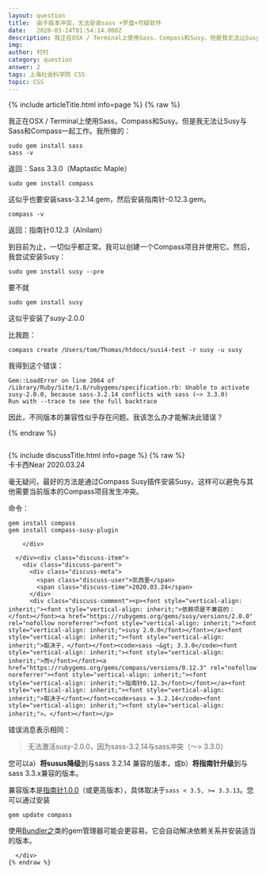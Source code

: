 ```yaml
---
layout: question
title:  由于版本冲突，无法安装sass +罗盘+可疑软件
date:   2020-03-24T01:54:14.000Z
description: 我正在OSX / Terminal上使用Sass，Compass和Susy。但是我无法让Susy与Sass和Compass一起工作。我所做的：sudo...
img: 
author: 村村
category: question
answer: 2
tags: 上海社会科学院 CSS
topic: CSS
---
```

<div class="article-root">
  <div class="article">
    {% include articleTitle.html info=page %}
    {% raw %}
    <div class="article-content"><p><font style="vertical-align: inherit;"><font style="vertical-align: inherit;">我正在OSX / Terminal上使用Sass，Compass和Susy。</font><font style="vertical-align: inherit;">但是我无法让Susy与Sass和Compass一起工作。</font><font style="vertical-align: inherit;">我所做的：</font></font></p>

<pre><code>sudo gem install sass<font></font>
sass -v<font></font>
</code></pre>

<p><font style="vertical-align: inherit;"><font style="vertical-align: inherit;">返回：Sass 3.3.0（Maptastic Maple）</font></font></p>

<pre><code>sudo gem install compass
</code></pre>

<p><font style="vertical-align: inherit;"><font style="vertical-align: inherit;">这似乎也要安装sass-3.2.14.gem，然后安装指南针-0.12.3.gem。</font></font></p>

<pre><code>compass -v
</code></pre>

<p><font style="vertical-align: inherit;"><font style="vertical-align: inherit;">返回：指南针0.12.3（Alnilam）</font></font></p>

<p><font style="vertical-align: inherit;"><font style="vertical-align: inherit;">到目前为止，一切似乎都正常。</font><font style="vertical-align: inherit;">我可以创建一个Compass项目并使用它。</font><font style="vertical-align: inherit;">然后，我尝试安装Susy：</font></font></p>

<pre><code>sudo gem install susy --pre
</code></pre>

<p><font style="vertical-align: inherit;"><font style="vertical-align: inherit;">要不就</font></font></p>

<pre><code>sudo gem install susy
</code></pre>

<p><font style="vertical-align: inherit;"><font style="vertical-align: inherit;">这似乎安装了susy-2.0.0</font></font></p>

<p><font style="vertical-align: inherit;"><font style="vertical-align: inherit;">比我跑：</font></font></p>

<pre><code>compass create /Users/tom/Thomas/htdocs/susi4-test -r susy -u susy
</code></pre>

<p><font style="vertical-align: inherit;"><font style="vertical-align: inherit;">我得到这个错误： </font></font></p>

<pre><code>Gem::LoadError on line 2064 of /Library/Ruby/Site/1.8/rubygems/specification.rb: Unable to activate susy-2.0.0, because sass-3.2.14 conflicts with sass (~&gt; 3.3.0)<font></font>
Run with --trace to see the full backtrace<font></font>
</code></pre>

<p><font style="vertical-align: inherit;"><font style="vertical-align: inherit;">因此，不同版本的兼容性似乎存在问题。</font><font style="vertical-align: inherit;">我该怎么办才能解决此错误？</font></font></p></div>
    {% endraw %}
  </div>
  <p style="height: 0;width:0;overflow: hidden;"> 第3183篇《由于版本冲突，无法安装sass +罗盘+可疑软件》来自Winter(https://github.com/aiyld/aiyld.github.io)的站点</p>
  <div class="discuss-wrapper">
    {% include discussTitle.html info=page %}
    {% raw %}
    <div class="discuss-item">
        <div class="discuss-parent">
          <div class="discuss-meta">
            <span class="discuss-user">卡卡西Near</span>
            <span class="discuss-time">2020.03.24</span>
          </div>
          <div class="discuss-comment"><p><font style="vertical-align: inherit;"><font style="vertical-align: inherit;">毫无疑问，最好的方法是通过Compass Susy插件安装Susy。</font><font style="vertical-align: inherit;">这样可以避免与其他需要当前版本的Compass项目发生冲突。</font></font></p>

<p><font style="vertical-align: inherit;"><font style="vertical-align: inherit;">命令：</font></font></p>

<pre><code>gem install compass<font></font>
gem install compass-susy-plugin<font></font>
</code></pre></div>
        </div>
        
      </div><div class="discuss-item">
        <div class="discuss-parent">
          <div class="discuss-meta">
            <span class="discuss-user">凯西里</span>
            <span class="discuss-time">2020.03.24</span>
          </div>
          <div class="discuss-comment"><p><font style="vertical-align: inherit;"><font style="vertical-align: inherit;">依赖项是不兼容的：</font></font><a href="https://rubygems.org/gems/susy/versions/2.0.0" rel="nofollow noreferrer"><font style="vertical-align: inherit;"><font style="vertical-align: inherit;">susy 2.0.0</font></font></a><font style="vertical-align: inherit;"><font style="vertical-align: inherit;">取决于，</font></font><code>sass ~&gt; 3.3.0</code><font style="vertical-align: inherit;"><font style="vertical-align: inherit;">而</font></font><a href="https://rubygems.org/gems/compass/versions/0.12.3" rel="nofollow noreferrer"><font style="vertical-align: inherit;"><font style="vertical-align: inherit;">指南针0.12.3</font></font></a><font style="vertical-align: inherit;"><font style="vertical-align: inherit;">取决于</font></font><code>sass = 3.2.14</code><font style="vertical-align: inherit;"><font style="vertical-align: inherit;">。</font></font></p>

<p><font style="vertical-align: inherit;"><font style="vertical-align: inherit;">错误消息表示相同：</font></font></p>

<blockquote>
  <p><font style="vertical-align: inherit;"><font style="vertical-align: inherit;">无法激活susy-2.0.0，因为sass-3.2.14与sass冲突（〜&gt; 3.3.0）</font></font></p>
</blockquote>

<p><font style="vertical-align: inherit;"><font style="vertical-align: inherit;">您可以a）</font></font><strong><font style="vertical-align: inherit;"><font style="vertical-align: inherit;">将susus降级</font></font></strong><font style="vertical-align: inherit;"><font style="vertical-align: inherit;">到与sass 3.2.14 </font><font style="vertical-align: inherit;">兼容</font><font style="vertical-align: inherit;">的版本，或b）</font></font><strong><font style="vertical-align: inherit;"><font style="vertical-align: inherit;">将指南针升级</font></font></strong><font style="vertical-align: inherit;"><font style="vertical-align: inherit;">到与sass 3.3.x兼容的版本。</font></font></p>

<p><font style="vertical-align: inherit;"><font style="vertical-align: inherit;">兼容版本是</font></font><a href="https://rubygems.org/gems/compass/versions/1.0.0" rel="nofollow noreferrer"><font style="vertical-align: inherit;"><font style="vertical-align: inherit;">指南针1.0.0</font></font></a><font style="vertical-align: inherit;"><font style="vertical-align: inherit;">（或更高版本），具体取决于</font></font><code>sass &lt; 3.5, &gt;= 3.3.13</code><font style="vertical-align: inherit;"><font style="vertical-align: inherit;">。</font><font style="vertical-align: inherit;">您可以通过安装</font></font></p>

<pre><code>gem update compass
</code></pre>

<p><font style="vertical-align: inherit;"><font style="vertical-align: inherit;">使用</font></font><a href="http://bundler.io" rel="nofollow noreferrer"><font style="vertical-align: inherit;"><font style="vertical-align: inherit;">Bundler之</font></font></a><font style="vertical-align: inherit;"><font style="vertical-align: inherit;">类的gem管理器可能会更容易</font><font style="vertical-align: inherit;">。</font><font style="vertical-align: inherit;">它会自动解决依赖关系并安装适当的版本。</font></font></p></div>
        </div>
        
      </div>
    {% endraw %}
  </div>
<div>
